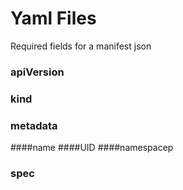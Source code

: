 # Yaml Files

Required fields for a manifest json 
### apiVersion

### kind

### metadata
####name
####UID
####namespacep

### spec
